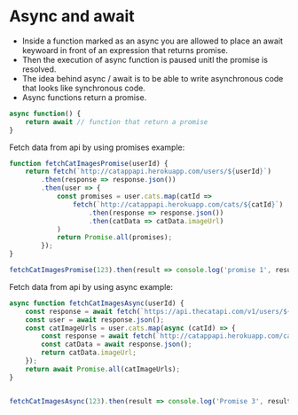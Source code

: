# Async and await

* Inside a function marked as an async you are allowed to place an await keywoard in front of an expression that returns promise.
* Then the execution of async function is paused unitl the promise is resolved.
* The idea behind async / await is to be able to write asynchronous code that looks like synchronous code.
* Async functions return a promise.

```js
async function() {
    return await // function that return a promise
}
```

Fetch data from api by using promises example:

```js
function fetchCatImagesPromise(userId) {
    return fetch(`http://catappapi.herokuapp.com/users/${userId}`)
        .then(response => response.json())
        .then(user => {
            const promises = user.cats.map(catId =>
                fetch(`http://catappapi.herokuapp.com/cats/${catId}`)
                    .then(response => response.json())
                    .then(catData => catData.imageUrl)
            )
            return Promise.all(promises);
        });
}

fetchCatImagesPromise(123).then(result => console.log('promise 1', result));
```

Fetch data from api by using async example:

```js
async function fetchCatImagesAsync(userId) {
    const response = await fetch(`https://api.thecatapi.com/v1/users/${userId}`);
    const user = await response.json();
    const catImageUrls = user.cats.map(async (catId) => {
        const response = await fetch(`http://catappapi.herokuapp.com/cats/${catId}`);
        const catData = await response.json();
        return catData.imageUrl;
    });
    return await Promise.all(catImageUrls);
}


fetchCatImagesAsync(123).then(result => console.log('Promise 3', result));
```
